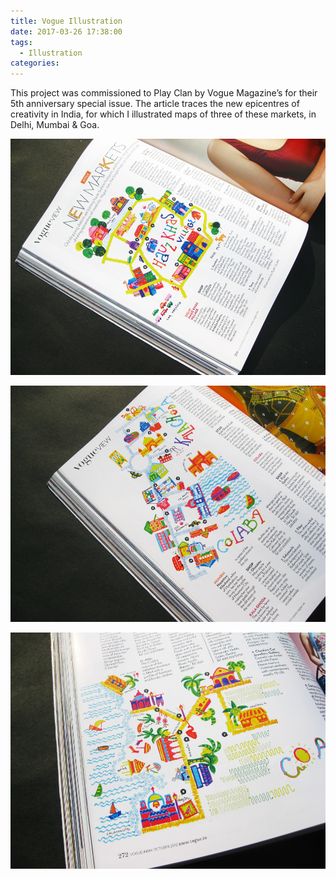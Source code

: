 ```yaml
---
title: Vogue Illustration
date: 2017-03-26 17:38:00
tags:
  - Illustration
categories:
---
```

This project was commissioned to Play Clan by Vogue Magazine’s for their 5th anniversary special issue. The article traces the new epicentres of creativity in India, for which I illustrated maps of three of these markets, in Delhi, Mumbai & Goa.

![Vogue 01](/images/vogue-01.jpg)

![Vogue 02](/images/vogue-02.jpg)

![Vogue 03](/images/vogue-03.jpg)
